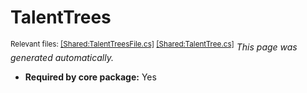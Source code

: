 # TalentTrees
<sup>Relevant files: [[Shared:TalentTreesFile.cs]](https://github.com/Regalis11/Barotrauma/blob/master/Barotrauma/BarotraumaShared/SharedSource/ContentManagement/ContentFile/TalentTreesFile.cs) [[Shared:TalentTree.cs]](https://github.com/Regalis11/Barotrauma/blob/master/Barotrauma/BarotraumaShared/SharedSource/Characters/Talents/TalentTree.cs)</sup>
*This page was generated automatically.*

- **Required by core package:** Yes



